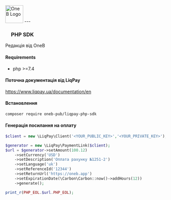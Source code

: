 <img height="56px" src="https://oneb.app/_ipx/q_95/image/LogoOneB.png" alt="OneB Logo">
---

### <img height="14px" src="https://www.liqpay.ua/logo_lp_national_dk.svg?v=1740668938035"> PHP SDK
Редакція від OneB
#### Requirements
- php >=7.4

#### Поточна документація від LiqPay
https://www.liqpay.ua/documentation/en

#### Встановлення
```bash
composer require oneb-pub/liqpay-php-sdk
```

#### Генерація посилання на оплату
```php
$client = new \LiqPay\Client('<YOUR_PUBLIC_KEY>','<YOUR_PRIVATE_KEY>');

$generator = new \LiqPay\PaymentLink($client);
$url = $generator->setAmount(100.12)
    ->setCurrency('USD')
    ->setDescription('Оплата рахунку №1251-2')
    ->setLanguage('uk')
    ->setReferenceId('12344')
    ->setReturnUrl('https://oneb.app')
    ->setExpirationDate(\Carbon\Carbon::now()->addHours(12))
    ->generate();

print_r(PHP_EOL.$url.PHP_EOL);
```